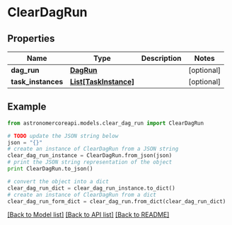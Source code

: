 # ClearDagRun


## Properties
Name | Type | Description | Notes
------------ | ------------- | ------------- | -------------
**dag_run** | [**DagRun**](DagRun.md) |  | [optional] 
**task_instances** | [**List[TaskInstance]**](TaskInstance.md) |  | [optional] 

## Example

```python
from astronomercoreapi.models.clear_dag_run import ClearDagRun

# TODO update the JSON string below
json = "{}"
# create an instance of ClearDagRun from a JSON string
clear_dag_run_instance = ClearDagRun.from_json(json)
# print the JSON string representation of the object
print ClearDagRun.to_json()

# convert the object into a dict
clear_dag_run_dict = clear_dag_run_instance.to_dict()
# create an instance of ClearDagRun from a dict
clear_dag_run_form_dict = clear_dag_run.from_dict(clear_dag_run_dict)
```
[[Back to Model list]](../README.md#documentation-for-models) [[Back to API list]](../README.md#documentation-for-api-endpoints) [[Back to README]](../README.md)



